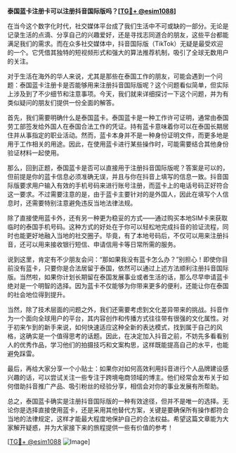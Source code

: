 **泰国蓝卡注册卡可以注册抖音国际版吗？[[TG💪+ @esim1088](https://t.me/s/esim1088)]**

在当今这个数字化时代，社交媒体平台成了我们生活中不可或缺的一部分。无论是记录生活的点滴、分享自己的兴趣爱好，还是寻找志同道合的朋友，这些平台都能满足我们的需求。而在众多社交媒体中，抖音国际版（TikTok）无疑是最受欢迎的一个。它凭借其独特的短视频形式和强大的算法推荐机制，吸引了全球无数用户的关注。

对于生活在海外的华人来说，尤其是那些在泰国工作的朋友，可能会遇到一个问题：泰国蓝卡注册卡是否能够用来注册抖音国际版呢？这个问题看似简单，但实际上涉及到了不少细节和注意事项。今天，我们就来详细探讨一下这个问题，并为有类似疑问的朋友们提供一份全面的解答。

首先，我们需要明确什么是泰国蓝卡。泰国蓝卡是一种工作许可证明，通常由泰国劳工部签发给外国人在泰国合法工作的凭证。持有蓝卡意味着你可以在泰国长期居住并从事指定的职业活动。然而，蓝卡本身并不是一种身份证明文件，而更多地是用于工作相关的用途。因此，在使用蓝卡进行某些操作时，可能需要结合其他身份验证材料一起使用。

那么，回到正题，泰国蓝卡是否可以直接用于注册抖音国际版呢？答案是可以的，但前提是你的蓝卡信息必须准确无误，并且与你在抖音上填写的信息一致。抖音国际版要求用户输入有效的手机号码来进行账号注册，而蓝卡上的电话号码正好符合这一要求。不过需要注意的是，由于蓝卡主要针对的是外国人，因此在填写个人信息时，还需要特别注意避免违反当地法律法规。

除了直接使用蓝卡外，还有另一种更为稳妥的方式——通过购买本地SIM卡来获取临时的泰国手机号码。这种方式的好处在于你可以轻松地完成抖音的验证流程，同时也能更好地融入当地的社交圈子。毕竟，有了本地号码后，不仅可以用来注册抖音，还可以用来接收银行短信、申请信用卡等日常所需的服务。

说到这里，肯定有不少朋友会问：“那如果我没有蓝卡怎么办？”别担心！即使你目前没有蓝卡，只要你是合法居留于泰国，依然可以通过上述方法顺利注册抖音国际版。当然啦，如果你计划长期留在泰国发展事业或者生活的话，那么尽早申请蓝卡绝对是一个明智的选择。因为蓝卡不仅能够为你带来更多的便利，还能让你在泰国的社会地位得到提升。

当然，除了技术层面的问题之外，我们还需要考虑到文化差异带来的挑战。抖音作为一个面向全球用户的平台，其内容创作和传播方式往往带有很强的文化属性。对于初来乍到的新手来说，如何快速适应这种全新的表达模式，找到属于自己的风格，这确实是一个值得思考的话题。因此，在决定加入抖音之前，不妨先多看看别人的优秀作品，学习他们的拍摄技巧和文案构思，这样既能提高自己的水平，也能避免踩雷。

最后，再给大家分享一个小贴士：如果你对如何高效利用抖音进行个人品牌建设感兴趣的话，可以尝试关注一些专注于跨境电商领域的博主。他们经常会发布关于如何借助抖音推广产品、吸引粉丝的经验分享，相信会对你的事业发展有所帮助。

总之，泰国蓝卡确实是注册抖音国际版的一种有效途径，但并不是唯一的选择。无论你是选择直接使用蓝卡，还是采用其他替代方案，关键是要确保所有操作都符合当地的法律规定，这样才能最大程度地保护自己的合法权益。希望这篇文章能为大家解开疑惑，并为大家接下来的旅程提供一些有价值的参考！

[[TG💪+ @esim1088](https://t.me/s/esim1088) ![Image](https://i.postimg.cc/4NQfJmqS/Snipaste-2025-05-13-00-14-12.png)]